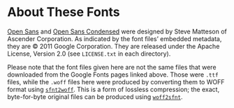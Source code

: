 # About These Fonts

[Open Sans](https://fonts.google.com/specimen/Open+Sans) and [Open Sans
Condensed](https://github.com/google/fonts/tree/09fe88e80988f324709ccf93cf3e29bc3dd90652/apache/opensanscondensed)
were designed by Steve Matteson of Ascender Corporation. As indicated by the
font files&rsquo; embedded metadata, they are &copy; 2011 Google Corporation.
They are released under the Apache License, Version 2.0 (see `LICENSE.txt` in
each directory).

Please note that the font files given here are not the same files that were
downloaded from the Google Fonts pages linked above. Those were `.ttf` files,
while the `.woff` files here were produced by converting them to WOFF format
using [`sfnt2woff`](https://manpages.ubuntu.com/sfnt2woff). This is a form of
lossless compression; the exact, byte-for-byte original files can be produced
using [`woff2sfnt`](https://manpages.ubuntu.com/woff2sfnt).
